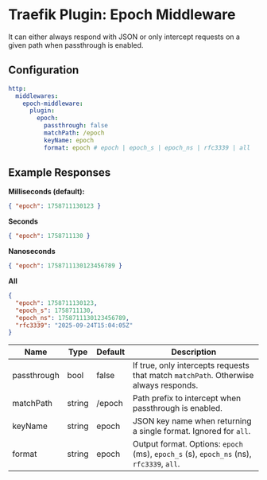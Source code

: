 # Traefik Plugin: Epoch Middleware

It can either always respond with JSON or only intercept requests on a given path when passthrough is enabled.

## Configuration
```yaml
http:
  middlewares:
    epoch-middleware:
      plugin:
        epoch:
          passthrough: false
          matchPath: /epoch
          keyName: epoch
          format: epoch # epoch | epoch_s | epoch_ns | rfc3339 | all
```

## Example Responses

**Milliseconds (default):**
```json
{ "epoch": 1758711130123 }
```
**Seconds**
```json
{ "epoch": 1758711130 }
```
**Nanoseconds**
```json
{ "epoch": 1758711130123456789 }
```
**All**
```json
{
  "epoch": 1758711130123,
  "epoch_s": 1758711130,
  "epoch_ns": 1758711130123456789,
  "rfc3339": "2025-09-24T15:04:05Z"
}
```
| Name         | Type   | Default  | Description                                                                 |
|--------------|--------|----------|-----------------------------------------------------------------------------|
| passthrough  | bool   | false    | If true, only intercepts requests that match `matchPath`. Otherwise always responds. |
| matchPath    | string | /epoch   | Path prefix to intercept when passthrough is enabled.                       |
| keyName      | string | epoch    | JSON key name when returning a single format. Ignored for `all`.            |
| format       | string | epoch    | Output format. Options: `epoch` (ms), `epoch_s` (s), `epoch_ns` (ns), `rfc3339`, `all`. |
